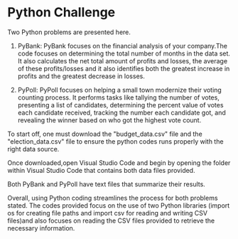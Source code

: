 # Python Challenge

Two Python problems are presented here.

1. PyBank:
PyBank focuses on the financial analysis of your company.The code focuses on determining the total number of months in the data set. It also calculates the net total amount of profits and losses, the average of these profits/losses and it also identifies both the greatest increase in profits and the greatest decrease in losses.

 
2. PyPoll:
PyPoll focuses on helping a small town modernize their voting counting process. It performs tasks like tallying the number of votes, presenting a list of candidates, determining the percent value of votes each candidate received, tracking the number each candidate got, and revealing the winner based on who got the highest vote count.

To start off, one must download the "budget_data.csv" file and the "election_data.csv" file to ensure the python codes runs properly with the right data source.

Once downloaded,open Visual Studio Code and begin by opening the folder within Visual Studio Code that contains both data files provided. 

Both PyBank and PyPoll have text files that summarize their results.

Overall, using Python coding streamlines the process for both problems stated. The codes provided focus on the use of two Python libraries (import os for creating file paths and import csv for reading and writing CSV files)and also focuses on reading the CSV files provided to retrieve the necessary information.
